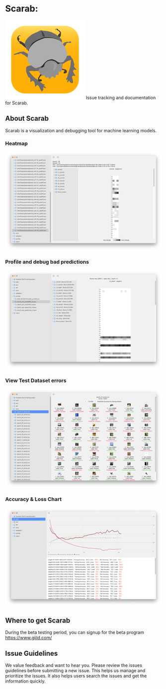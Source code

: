# Scarab: 

![Scarab Icon](https://github.com/giild/ScarabApp/blob/main/images/kscarab_bw_256_icon.png)
Issue tracking and documentation for Scarab.

## About Scarab
Scarab is a visualization and debugging tool for machine learning models. 

### Heatmap

![Diff between checkpoint Heatmap](./screenshot/diff_heatmap.png)

### Profile and debug bad predictions

![Layer Activation Output](./screenshot/profile_activation_heatmap.png)

### View Test Dataset errors

![Test Dataset errors](./screenshot/epoch_test_img_report.png)

### Accuracy & Loss Chart

![Training accuracy and Loss](./screenshot/hdf5_model_list.png)

## Where to get Scarab
During the beta testing period, you can signup for the beta program https://www.giild.com/

## Issue Guidelines
We value feedback and want to hear you. Please review the issues guidelines before submitting a new issue. This helps us manage and prioritize the issues. It also helps users search the issues and get the information quickly.

